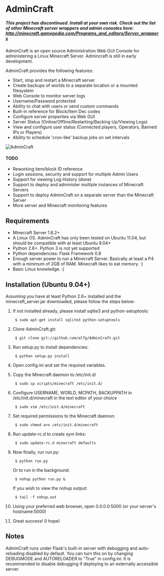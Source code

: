 # AdminCraft #

##### This project has discontinued. Install at your own risk. Check out the list of other Minecraft server wrappers and admin consoles here: http://minecraft.gamepedia.com/Programs_and_editors/Server_wrappers


AdminCraft is an open source Administration Web GUI Console for administering a
Linux Minecraft Server. Admincraft is still in early development.

AdminCraft provides the following features:

- Start, stop and restart a Minecraft server
- Create backups of worlds to a separate location or a mounted filesystem
- Web Console to monitor server logs
- Username/Password protected
- Ability to chat with users or send custom commands
- Built-in reference for Block/Item Dec codes
- Configure server properties via Web GUI
- Server Status (Online/Offline/Restarting/Backing Up/Viewing Logs)
- View and configure user status (Connected players, Operators, Banned IPs or Players)
- Ability to schedule 'cron-like' backup jobs on set intervals

![AdminCraft](http://i.imgur.com/JbnSl.png)

#### TODO ####

- Reworking item/block ID reference
- Login sessions, security and support for multiple Admin Users
- Support for viewing Log History (done)
- Support to deploy and administer multiple instances of Minecraft Servers
- Support to deploy AdminCraft on a separate server than the Minecraft Server
- More server and Minecraft monitoring features

## Requirements ##

- Minecraft Server 1.6.2+
- A Linux OS. AdminCraft has only been tested on Ubuntu 11.04,
but should be compatible with at least Ubuntu 9.04+
- Python 2.6+. Python 3 is not yet supported
- Python dependencies: Flask Framework 0.8
- Enough server power to run a Minecraft Server. Basically at least
a P4 with a minimum of 2GB of RAM. Minecraft likes to eat memory. :)
- Basic Linux knowledge. :)

## Installation (Ubuntu 9.04+) ##

Assuming you have at least Python 2.6+ installed and the minecraft_server.jar 
downloaded, please follow the steps below: 

1. If not installed already, please install sqlite3 and python-setuptools:

        $ sudo apt-get install sqlite3 python-setuptools

2. Clone AdminCraft.git:

        $ git clone git://github.com/alfg/AdminCraft.git

3. Run setup.py to install dependencies:

        $ python setup.py install

4. Open config.ini and set the required variables.

5. Copy the Minecraft daemon to /etc/init.d/

        $ sudo cp scripts/minecraft /etc/init.d/

6. Configure USERNAME, WORLD, MCPATH, BACKUPPATH in
    /etc/init.d/minecraft in the text editor of your choice

        $ sudo vim /etc/init.d/minecraft

7. Set required permissions to the Minecraft daemon:

        $ sudo chmod a+x /etc/init.d/minecraft

8. Run update-rc.d to create sym links:

        $ sudo update-rc.d minecraft defaults

9. Now finally, run run.py:

        $ python run.py

    Or to run in the background:

        $ nohup python run.py &

    If you wish to view the nohup output:

        $ tail -f nohup.out

10. Using your preferred web browser, open 0.0.0.0:5000 (or your server's hostname:5000)

11. Great success! (I hope)


## Notes ##

AdminCraft runs under Flask's built-in server with debugging and auto-reloading disabled by default. You can turn this on by changing DEBUGMODE and AUTORELOADER to "True" in config.ini. It is recommended to disable debugging if deploying to an externally accessible server.
